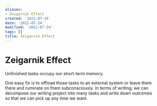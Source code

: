 ```yaml
---
aliases:
- Zeigarnik Effect
created: '2022-07-24'
date: '2022-07-24'
modified: '2022-07-24'
tags: []
title: Zeigarnik Effect
---
```


# Zeigarnik Effect

Unfinished tasks occupy our short-term memory.

One easy fix is to offload those tasks to an external system or leave them there and ruminate on them subconsciously. In terms of writing, we can decompose our writing project into many tasks and write down outcomes so that we can pick up any time we want.